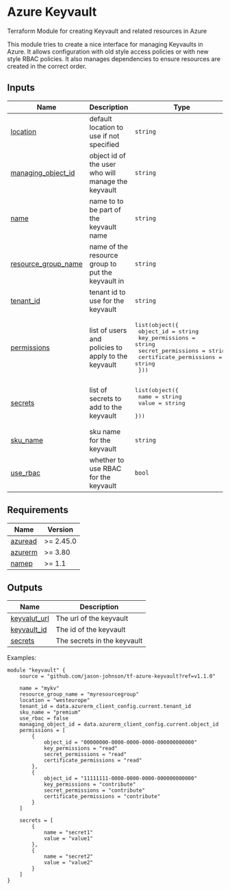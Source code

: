 <!-- BEGIN_TF_DOCS -->
# Azure Keyvault

Terraform Module for creating Keyvault and related resources in Azure

This module tries to create a nice interface for managing Keyvaults in Azure. It
allows configuration with old style access policies or with new style RBAC policies.
It also manages dependencies to ensure resources are created in the correct order.
## Inputs

| Name | Description | Type | Default | Required |
|------|-------------|------|---------|:--------:|
| <a name="input_location"></a> [location](#input\_location) | default location to use if not specified | `string` | n/a | yes |
| <a name="input_managing_object_id"></a> [managing\_object\_id](#input\_managing\_object\_id) | object id of the user who will manage the keyvault | `string` | n/a | yes |
| <a name="input_name"></a> [name](#input\_name) | name to to be part of the keyvault name | `string` | n/a | yes |
| <a name="input_resource_group_name"></a> [resource\_group\_name](#input\_resource\_group\_name) | name of the resource group to put the keyvault in | `string` | n/a | yes |
| <a name="input_tenant_id"></a> [tenant\_id](#input\_tenant\_id) | tenant id to use for the keyvault | `string` | n/a | yes |
| <a name="input_permissions"></a> [permissions](#input\_permissions) | list of users and policies to apply to the keyvault | <pre>list(object({<br>    object_id               = string<br>    key_permissions         = string<br>    secret_permissions      = string<br>    certificate_permissions = string<br>  }))</pre> | `[]` | no |
| <a name="input_secrets"></a> [secrets](#input\_secrets) | list of secrets to add to the keyvault | <pre>list(object({<br>    name  = string<br>    value = string<br>  }))</pre> | `[]` | no |
| <a name="input_sku_name"></a> [sku\_name](#input\_sku\_name) | sku name for the keyvault | `string` | `"standard"` | no |
| <a name="input_use_rbac"></a> [use\_rbac](#input\_use\_rbac) | whether to use RBAC for the keyvault | `bool` | `true` | no |
## Requirements

| Name | Version |
|------|---------|
| <a name="requirement_azuread"></a> [azuread](#requirement\_azuread) | >= 2.45.0 |
| <a name="requirement_azurerm"></a> [azurerm](#requirement\_azurerm) | >= 3.80 |
| <a name="requirement_namep"></a> [namep](#requirement\_namep) | >= 1.1 |
## Outputs

| Name | Description |
|------|-------------|
| <a name="output_keyvalut_url"></a> [keyvalut\_url](#output\_keyvalut\_url) | The url of the keyvault |
| <a name="output_keyvault_id"></a> [keyvault\_id](#output\_keyvault\_id) | The id of the keyvault |
| <a name="output_secrets"></a> [secrets](#output\_secrets) | The secrets in the keyvault |


Examples:

```hcl
module "keyvault" {
    source = "github.com/jason-johnson/tf-azure-keyvault?ref=v1.1.0"

    name = "mykv"
    resource_group_name = "myresourcegroup"
    location = "westeurope"
    tenant_id = data.azurerm_client_config.current.tenant_id
    sku_name = "premium"
    use_rbac = false
    managing_object_id = data.azurerm_client_config.current.object_id
    permissions = [
        {
            object_id = "00000000-0000-0000-0000-000000000000"
            key_permissions = "read"
            secret_permissions = "read"
            certificate_permissions = "read"
        },
        {
            object_id = "11111111-0000-0000-0000-000000000000"
            key_permissions = "contribute"
            secret_permissions = "contribute"
            certificate_permissions = "contribute"
        }
    ]

    secrets = [
        {
            name = "secret1"
            value = "value1"
        },
        {
            name = "secret2"
            value = "value2"
        }
    ]
}
```  
<!-- END_TF_DOCS -->